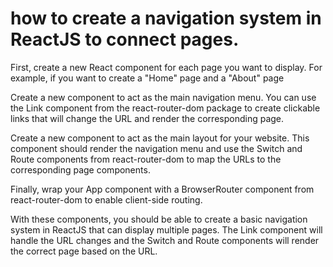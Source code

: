 # how to create a navigation system in ReactJS to connect pages. 

First, create a new React component for each page you want to display. For example, if you want to create a "Home" page and a "About" page

Create a new component to act as the main navigation menu. You can use the Link component from the react-router-dom package to create clickable links that will change the URL and render the corresponding page.

Create a new component to act as the main layout for your website. This component should render the navigation menu and use the Switch and Route components from react-router-dom to map the URLs to the corresponding page components.

Finally, wrap your App component with a BrowserRouter component from react-router-dom to enable client-side routing.

With these components, you should be able to create a basic navigation system in ReactJS that can display multiple pages. The Link component will handle the URL changes and the Switch and Route components will render the correct page based on the URL.
